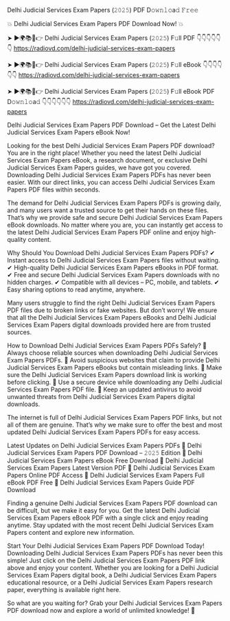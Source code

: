 Delhi Judicial Services Exam Papers (𝟸𝟶𝟸𝟻) PDF D𝚘𝚠𝚗𝚕𝚘a𝚍 𝙵𝚛𝚎𝚎

💥 Delhi Judicial Services Exam Papers PDF Download Now! 💥

➤ ►🌍📚📱👉 Delhi Judicial Services Exam Papers (𝟸𝟶𝟸𝟻) F𝚞ll PDF 👇👇👇👇👇👇
https://radiovd.com/delhi-judicial-services-exam-papers

➤ ►🌍📚📱👉 Delhi Judicial Services Exam Papers (𝟸𝟶𝟸𝟻) F𝚞ll eBook 👇👇👇👇👇👇
https://radiovd.com/delhi-judicial-services-exam-papers

➤ ►🌍📚📱👉 Delhi Judicial Services Exam Papers (𝟸𝟶𝟸𝟻) F𝚞ll eBook PDF D𝚘𝚠𝚗𝚕𝚘a𝚍 👇👇👇👇👇👇
https://radiovd.com/delhi-judicial-services-exam-papers

Delhi Judicial Services Exam Papers PDF Download – Get the Latest Delhi Judicial Services Exam Papers eBook Now!

Looking for the best Delhi Judicial Services Exam Papers PDF download? You are in the right place! Whether you need the latest Delhi Judicial Services Exam Papers eBook, a research document, or exclusive Delhi Judicial Services Exam Papers guides, we have got you covered. Downloading Delhi Judicial Services Exam Papers PDFs has never been easier. With our direct links, you can access Delhi Judicial Services Exam Papers PDF files within seconds.

The demand for Delhi Judicial Services Exam Papers PDFs is growing daily, and many users want a trusted source to get their hands on these files. That’s why we provide safe and secure Delhi Judicial Services Exam Papers eBook downloads. No matter where you are, you can instantly get access to the latest Delhi Judicial Services Exam Papers PDF online and enjoy high-quality content.

Why Should You Download Delhi Judicial Services Exam Papers PDFs?
✔ Instant access to Delhi Judicial Services Exam Papers files without waiting.
✔ High-quality Delhi Judicial Services Exam Papers eBooks in PDF format.
✔ Free and secure Delhi Judicial Services Exam Papers downloads with no hidden charges.
✔ Compatible with all devices – PC, mobile, and tablets.
✔ Easy sharing options to read anytime, anywhere.

Many users struggle to find the right Delhi Judicial Services Exam Papers PDF files due to broken links or fake websites. But don’t worry! We ensure that all the Delhi Judicial Services Exam Papers eBooks and Delhi Judicial Services Exam Papers digital downloads provided here are from trusted sources.

How to Download Delhi Judicial Services Exam Papers PDFs Safely?
📌 Always choose reliable sources when downloading Delhi Judicial Services Exam Papers PDFs.
📌 Avoid suspicious websites that claim to provide Delhi Judicial Services Exam Papers eBooks but contain misleading links.
📌 Make sure the Delhi Judicial Services Exam Papers download link is working before clicking.
📌 Use a secure device while downloading any Delhi Judicial Services Exam Papers PDF file.
📌 Keep an updated antivirus to avoid unwanted threats from Delhi Judicial Services Exam Papers digital downloads.

The internet is full of Delhi Judicial Services Exam Papers PDF links, but not all of them are genuine. That’s why we make sure to offer the best and most updated Delhi Judicial Services Exam Papers PDFs for easy access.

Latest Updates on Delhi Judicial Services Exam Papers PDFs
🔹 Delhi Judicial Services Exam Papers PDF Download – 𝟸𝟶𝟸𝟻 Edition
🔹 Delhi Judicial Services Exam Papers eBook Free Download
🔹 Delhi Judicial Services Exam Papers Latest Version PDF
🔹 Delhi Judicial Services Exam Papers Online PDF Access
🔹 Delhi Judicial Services Exam Papers Full eBook PDF Free
🔹 Delhi Judicial Services Exam Papers Guide PDF Download

Finding a genuine Delhi Judicial Services Exam Papers PDF download can be difficult, but we make it easy for you. Get the latest Delhi Judicial Services Exam Papers eBook PDF with a single click and enjoy reading anytime. Stay updated with the most recent Delhi Judicial Services Exam Papers content and explore new information.

Start Your Delhi Judicial Services Exam Papers PDF Download Today!
Downloading Delhi Judicial Services Exam Papers PDFs has never been this simple! Just click on the Delhi Judicial Services Exam Papers PDF link above and enjoy your content. Whether you are looking for a Delhi Judicial Services Exam Papers digital book, a Delhi Judicial Services Exam Papers educational resource, or a Delhi Judicial Services Exam Papers research paper, everything is available right here.

So what are you waiting for? Grab your Delhi Judicial Services Exam Papers PDF download now and explore a world of unlimited knowledge! 🚀